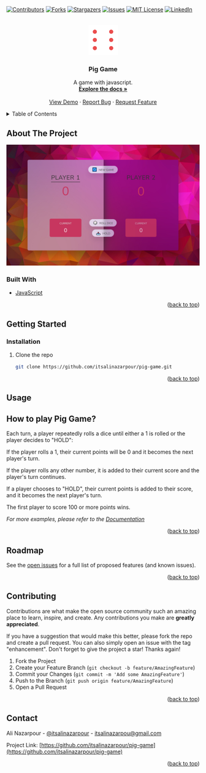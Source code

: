<div id="top"></div>
<!--
*** Thanks for checking out the Best-README-Template. If you have a suggestion
*** that would make this better, please fork the repo and create a pull request
*** or simply open an issue with the tag "enhancement".
*** Don't forget to give the project a star!
*** Thanks again! Now go create something AMAZING! :D
-->



<!-- PROJECT SHIELDS -->
<!--
*** I'm using markdown "reference style" links for readability.
*** Reference links are enclosed in brackets [ ] instead of parentheses ( ).
*** See the bottom of this document for the declaration of the reference variables
*** for contributors-url, forks-url, etc. This is an optional, concise syntax you may use.
*** 
-->
[![Contributors][contributors-shield]][contributors-url]
[![Forks][forks-shield]][forks-url]
[![Stargazers][stars-shield]][stars-url]
[![Issues][issues-shield]][issues-url]
[![MIT License][license-shield]][license-url]
[![LinkedIn][linkedin-shield]][linkedin-url]



<!-- PROJECT LOGO -->
<br />
<div align="center">
  <a href="dice-6.png">
    <img src="dice-6.png" alt="Logo" width="80" height="80">
  </a>

  <h3 align="center">Pig Game</h3>

  <p align="center">
    A game with javascript.
    <br />
    <a href="https://github.com/itsalinazarpour/pig-game"><strong>Explore the docs »</strong></a>
    <br />
    <br />
    <a href="https://itsalinazarpour.github.io/pig-game/">View Demo</a>
    ·
    <a href="https://github.com/itsalinazarpour/pig-game/issues">Report Bug</a>
    ·
    <a href="https://github.com/itsalinazarpour/pig-game/issues">Request Feature</a>
  </p>
</div>



<!-- TABLE OF CONTENTS -->
<details>
  <summary>Table of Contents</summary>
  <ol>
    <li>
      <a href="#about-the-project">About The Project</a>
      <ul>
        <li><a href="#built-with">Built With</a></li>
      </ul>
    </li>
    <li>
      <a href="#getting-started">Getting Started</a>
      <ul>
        <li><a href="#prerequisites">Prerequisites</a></li>
        <li><a href="#installation">Installation</a></li>
      </ul>
    </li>
    <li><a href="#usage">Usage</a></li>
    <li><a href="#roadmap">Roadmap</a></li>
    <li><a href="#contributing">Contributing</a></li>
    <li><a href="#license">License</a></li>
    <li><a href="#contact">Contact</a></li>
    <li><a href="#acknowledgments">Acknowledgments</a></li>
  </ol>
</details>



<!-- ABOUT THE PROJECT -->
## About The Project

[![Product Name Screen Shot][product-screenshot]](images/screenshot.jpg)






### Built With

* [JavaScript](https://JavaScript.com)

<p align="right">(<a href="#top">back to top</a>)</p>



<!-- GETTING STARTED -->
## Getting Started

### Installation


1. Clone the repo
   ```sh
   git clone https://github.com/itsalinazarpour/pig-game.git
   ```

<p align="right">(<a href="#top">back to top</a>)</p>



<!-- USAGE EXAMPLES -->
## Usage
## How to play Pig Game?
Each turn, a player repeatedly rolls a dice until either a 1 is rolled or the player decides to "HOLD":

If the player rolls a 1, their current points will be 0 and it becomes the next player's turn.

If the player rolls any other number, it is added to their current score and the player's turn continues.

If a player chooses to "HOLD", their current points is added to their score, and it becomes the next player's turn.

The first player to score 100 or more points wins.

_For more examples, please refer to the [Documentation](https://github.com/itsalinazarpour/pig-game)_

<p align="right">(<a href="#top">back to top</a>)</p>



<!-- ROADMAP -->
## Roadmap

See the [open issues](https://github.com/itsalinazarpour/pig-game/issues) for a full list of proposed features (and known issues).

<p align="right">(<a href="#top">back to top</a>)</p>



<!-- CONTRIBUTING -->
## Contributing

Contributions are what make the open source community such an amazing place to learn, inspire, and create. Any contributions you make are **greatly appreciated**.

If you have a suggestion that would make this better, please fork the repo and create a pull request. You can also simply open an issue with the tag "enhancement".
Don't forget to give the project a star! Thanks again!

1. Fork the Project
2. Create your Feature Branch (`git checkout -b feature/AmazingFeature`)
3. Commit your Changes (`git commit -m 'Add some AmazingFeature'`)
4. Push to the Branch (`git push origin feature/AmazingFeature`)
5. Open a Pull Request

<p align="right">(<a href="#top">back to top</a>)</p>




<!-- CONTACT -->
## Contact

Ali Nazarpour - [@itsalinazarpour](https://www.linkedin.com/in/itsalinazarpour/) - itsalinazarpou@gmail.com

Project Link: [https://github.com/itsalinazarpour/pig-game](https://github.com/itsalinazarpour/pig-game)

<p align="right">(<a href="#top">back to top</a>)</p>





<!-- MARKDOWN LINKS & IMAGES -->
<!-- https://www.markdownguide.org/basic-syntax/#reference-style-links -->
[contributors-shield]: https://img.shields.io/github/contributors/itsalinazarpour/pig-game.svg?style=for-the-badge
[contributors-url]: https://github.com/itsalinazarpour/pig-game/graphs/contributors
[forks-shield]: https://img.shields.io/github/forks/itsalinazarpour/pig-game.svg?style=for-the-badge
[forks-url]: https://github.com/itsalinazarpour/pig-game/network/members
[stars-shield]: https://img.shields.io/github/stars/itsalinazarpour/pig-game.svg?style=for-the-badge
[stars-url]: https://github.com/itsalinazarpour/pig-game/stargazers
[issues-shield]: https://img.shields.io/github/issues/itsalinazarpour/pig-game.svg?style=for-the-badge
[issues-url]: https://github.com/itsalinazarpour/pig-game/issues
[license-shield]: https://img.shields.io/github/license/itsalinazarpour/pig-game.svg?style=for-the-badge
[license-url]: https://github.com/itsalinazarpour/pig-game/blob/master/LICENSE.txt
[linkedin-shield]: https://img.shields.io/badge/-LinkedIn-black.svg?style=for-the-badge&logo=linkedin&colorB=555
[linkedin-url]: https://linkedin.com/in/itsalinazarpour/
[product-screenshot]: images/screenshot.jpg
